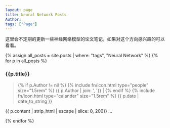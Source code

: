 ```yaml
---
layout: page
title: Neural Network Posts
Author: 
tags: ["Page"]
---
```


这里会不定期的更新一些神经网络模型的论文笔记，如果对这个方向感兴趣的可以看看。


<div class="horizontal-flex-box">
{% assign all_posts = site.posts | where: "tags", "Neural Network" %}
{% for p in all_posts %}
<div class="flex-page-card" onclick="window.location.href='{{ site.baseurl }}{{ p.url }}'">
    <h3>{{p.title}}</h3>
    <blockquote>
        {% if p.Author != nil %}
        {% include fn/icon.html type="people" size="1.5rem" %}
        {{ p.Author | join: ', '}} | 
        {% endif %}
        {% include fn/icon.html type="calander" size="1.5rem" %}
        {{ p.date | date_to_string }}
    </blockquote>
    <div class="horizontal-flex-box">
        <p>{{ p.content | strip_html | escape | slice: 0, 200}} ...</p>
        <!--<img src="{{p.excrept_pic}}" width="40%" height="40%"/>-->
    </div>
</div>
{% endfor %}
</div>

<div style="background: url('../../../../assets/neural_network.svg') no-repeat right bottom; height: 20rem; background-size: contain;"/>